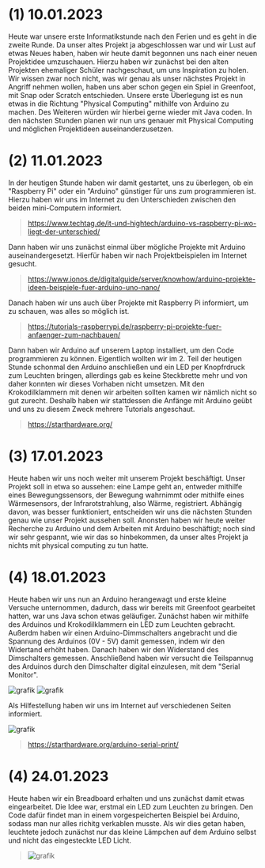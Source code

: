 # (1) 10.01.2023

Heute war unsere erste Informatikstunde nach den Ferien und es geht in die zweite Runde. Da unser altes Projekt ja abgeschlossen war und wir Lust auf etwas Neues haben, haben wir heute damit begonnen uns nach einer neuen Projektidee umzuschauen. Hierzu haben wir zunächst bei den alten Projekten ehemaliger Schüler nachgeschaut, um uns Inspiration zu holen. Wir wissen zwar noch nicht, was wir genau als unser nächstes Projekt in Angriff nehmen wollen, haben uns aber schon gegen ein Spiel in Greenfoot, mit Snap oder Scratch entschieden. 
Unsere erste Überlegung ist es nun etwas in die Richtung "Physical Computing" mithilfe von Arduino zu machen. Des Weiteren würden wir hierbei gerne wieder mit Java coden. In den nächsten Stunden planen wir nun uns genauer mit Physical Computing und möglichen Projektideen auseinanderzusetzen.  

# (2) 11.01.2023

In der heutigen Stunde haben wir damit gestartet, uns zu überlegen, ob ein "Raspberry Pi" oder ein "Arduino" günstiger für uns zum programmieren ist. Hierzu haben wir uns im Internet zu den Unterschieden zwischen den beiden mini-Computern informiert. 
> https://www.techtag.de/it-und-hightech/arduino-vs-raspberry-pi-wo-liegt-der-unterschied/

Dann haben wir uns zunächst einmal über mögliche Projekte mit Arduino auseinandergesetzt. Hierfür haben wir nach Projektbeispielen im Internet gesucht. 
> https://www.ionos.de/digitalguide/server/knowhow/arduino-projekte-ideen-beispiele-fuer-arduino-uno-nano/

Danach haben wir uns auch über Projekte mit Raspberry Pi informiert, um zu schauen, was alles so möglich ist. 
> https://tutorials-raspberrypi.de/raspberry-pi-projekte-fuer-anfaenger-zum-nachbauen/

Dann haben wir Arduino auf unserem Laptop installiert, um den Code programmieren zu können. 
Eigentlich wollten wir im 2. Teil der heutigen Stunde schonmal den Arduino anschließen und ein LED per Knopfrdruck zum Leuchten bringen, allerdings gab es keine Steckbrette mehr und von daher konnten wir dieses Vorhaben nicht umsetzen. Mit den Krokodilklammern mit denen wir arbeiten sollten kamen wir nämlich nicht so gut zurecht. 
Deshalb haben wir stattdessen die Anfänge mit Arduino geübt und uns zu diesem Zweck mehrere Tutorials angeschaut. 
> https://starthardware.org/

# (3) 17.01.2023

Heute haben wir uns noch weiter mit unserem Projekt beschäftigt. Unser Projekt soll in etwa so aussehen: eine Lampe geht an, entweder mithilfe eines Bewegungssensors, der Bewegung wahrnimmt oder mithilfe eines Wärmesensors, der Infrarotstrahlung, also Wärme, registriert. Abhängig davon, was besser funktioniert, entscheiden wir uns die nächsten Stunden genau wie unser Projekt aussehen soll. 
Anonsten haben wir heute weiter Recherche zu Arduino und dem Arbeiten mit Arduino beschäftigt; noch sind wir sehr gespannt, wie wir das so hinbekommen, da unser altes Projekt ja nichts mit physical computing zu tun hatte. 

# (4) 18.01.2023

Heute haben wir uns nun an Arduino herangewagt und erste kleine Versuche unternommen, dadurch, dass wir bereits mit Greenfoot gearbeitet hatten, war uns Java schon etwas geläufiger. Zunächst haben wir mithilfe des Arduinos und Krokodilklammern ein LED zum Leuchten gebracht. Außerdm haben wir einen Arduino-Dimmschalters angebracht und die Spannung des Arduinos (0V - 5V) damit gemessen, indem wir den Widertand erhöht haben. Danach haben wir den Widerstand des Dimschalters gemessen. Anschließend haben wir versucht die Teilspannug des Arduinos durch den Dimschalter digital einzulesen, mit dem "Serial Monitor".

![grafik](https://user-images.githubusercontent.com/111414662/213119963-d4e1d268-f1b5-4654-a84a-52813ae486ed.png)
![grafik](https://user-images.githubusercontent.com/111414662/213120056-37aa18b0-5346-46fc-b273-fdb922730cc1.png)


Als Hilfestellung haben wir uns im Internet auf verschiedenen Seiten informiert.

![grafik](https://user-images.githubusercontent.com/111414662/213120124-8691201d-1a89-4dc6-bc55-7f31ace56056.png)
> https://starthardware.org/arduino-serial-print/ 

# (4) 24.01.2023

Heute haben wir ein Breadboard erhalten und uns zunächst damit etwas eingearbeitet. Die Idee war, erstmal ein LED zum Leuchten zu bringen. Den Code dafür findet man in einem vorgespeicherten Beispiel bei Arduino, sodass man nur alles richitg verkablen musste. Als wir dies getan haben, leuchtete jedoch zunächst nur das kleine Lämpchen auf dem Arduino selbst und nicht das eingesteckte LED Licht. 
> ![grafik](https://user-images.githubusercontent.com/111414662/214284597-481c5b2b-ddec-45c5-8749-58d83a63cbad.png)

